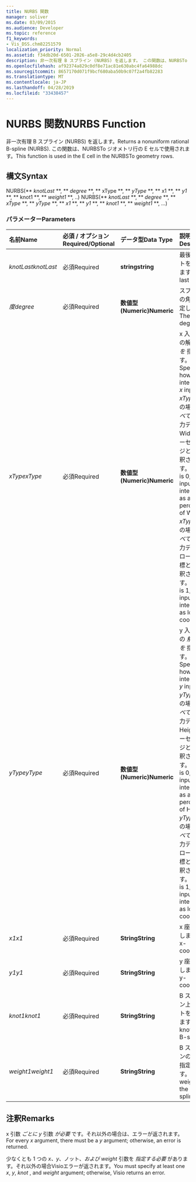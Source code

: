 ```yaml
---
title: NURBS 関数
manager: soliver
ms.date: 03/09/2015
ms.audience: Developer
ms.topic: reference
f1_keywords:
- Vis_DSS.chm82251579
localization_priority: Normal
ms.assetid: f34db20d-6501-2026-a5e8-29c4d4cb2405
description: 非一次有理 B スプライン (NURBS) を返します。 この関数は、NURBSTo ジオメトリ行の E セルで使用されます。
ms.openlocfilehash: af92374a829c0df8e71ac81e630abc4fa64988dc
ms.sourcegitcommit: 8657170d071f9bcf680aba50b9c07f2a4fb82283
ms.translationtype: MT
ms.contentlocale: ja-JP
ms.lasthandoff: 04/28/2019
ms.locfileid: "33438457"
---
```

# <a name="nurbs-function"></a><span data-ttu-id="2238e-104">NURBS 関数</span><span class="sxs-lookup"><span data-stu-id="2238e-104">NURBS Function</span></span>

<span data-ttu-id="2238e-105">非一次有理 B スプライン (NURBS) を返します。</span><span class="sxs-lookup"><span data-stu-id="2238e-105">Returns a nonuniform rational B-spline (NURBS).</span></span> <span data-ttu-id="2238e-106">この関数は、NURBSTo ジオメトリ行の E セルで使用されます。</span><span class="sxs-lookup"><span data-stu-id="2238e-106">This function is used in the E cell in the NURBSTo geometry rows.</span></span>
  
## <a name="syntax"></a><span data-ttu-id="2238e-107">構文</span><span class="sxs-lookup"><span data-stu-id="2238e-107">Syntax</span></span>

<span data-ttu-id="2238e-108">NURBS(\*\* *knotLast* \*\*, \*\* *degree* \*\*, \*\* xType \*\*, \*\* *yType* \*\*, \*\* x1 \*\*,  \*\* *y1* \*\*, \*\* knot1 \*\*, \*\*  *weight1* \*\*, ..) </span><span class="sxs-lookup"><span data-stu-id="2238e-108">NURBS(\*\* *knotLast* \*\*, \*\* *degree* \*\*, \*\* *xType* \*\*, \*\* *yType* \*\*, \*\* *x1* \*\*, \*\* *y1* \*\*, \*\* *knot1* \*\*, \*\* *weight1* \*\*, ...)</span></span> 
  
### <a name="parameters"></a><span data-ttu-id="2238e-109">パラメーター</span><span class="sxs-lookup"><span data-stu-id="2238e-109">Parameters</span></span>

|<span data-ttu-id="2238e-110">**名前**</span><span class="sxs-lookup"><span data-stu-id="2238e-110">**Name**</span></span>|<span data-ttu-id="2238e-111">**必須 / オプション**</span><span class="sxs-lookup"><span data-stu-id="2238e-111">**Required/Optional**</span></span>|<span data-ttu-id="2238e-112">**データ型**</span><span class="sxs-lookup"><span data-stu-id="2238e-112">**Data Type**</span></span>|<span data-ttu-id="2238e-113">**説明**</span><span class="sxs-lookup"><span data-stu-id="2238e-113">**Description**</span></span>|
|:-----|:-----|:-----|:-----|
| <span data-ttu-id="2238e-114">_knotLast_</span><span class="sxs-lookup"><span data-stu-id="2238e-114">_knotLast_</span></span> <br/> |<span data-ttu-id="2238e-115">必須</span><span class="sxs-lookup"><span data-stu-id="2238e-115">Required</span></span>  <br/> |<span data-ttu-id="2238e-116">**string**</span><span class="sxs-lookup"><span data-stu-id="2238e-116">**string**</span></span> <br/> | <span data-ttu-id="2238e-117">最後のノットを指定します。</span><span class="sxs-lookup"><span data-stu-id="2238e-117">The last knot.</span></span>  <br/> |
| <span data-ttu-id="2238e-118">_度_</span><span class="sxs-lookup"><span data-stu-id="2238e-118">_degree_</span></span> <br/> |<span data-ttu-id="2238e-119">必須</span><span class="sxs-lookup"><span data-stu-id="2238e-119">Required</span></span>  <br/> |<span data-ttu-id="2238e-120">**数値型 (Numeric)**</span><span class="sxs-lookup"><span data-stu-id="2238e-120">**Numeric**</span></span> <br/> |<span data-ttu-id="2238e-121">スプラインの角度を指定します。</span><span class="sxs-lookup"><span data-stu-id="2238e-121">The spline's degree.</span></span>  <br/> |
| <span data-ttu-id="2238e-122">_xType_</span><span class="sxs-lookup"><span data-stu-id="2238e-122">_xType_</span></span> <br/> |<span data-ttu-id="2238e-123">必須</span><span class="sxs-lookup"><span data-stu-id="2238e-123">Required</span></span>  <br/> |<span data-ttu-id="2238e-124">**数値型 (Numeric)**</span><span class="sxs-lookup"><span data-stu-id="2238e-124">**Numeric**</span></span> <br/> |<span data-ttu-id="2238e-125">x 入力データの解釈方法  _を_ 指定します。</span><span class="sxs-lookup"><span data-stu-id="2238e-125">Specifies how to interpret the  _x_ input data.</span></span> <span data-ttu-id="2238e-126">_xType が_ 0 の場合、_すべての x_ 入力データは Width のパーセンテージとして解釈されます。</span><span class="sxs-lookup"><span data-stu-id="2238e-126">If  _xType_ is 0, all  _x_ input data is interpreted as a percentage of Width.</span></span> <span data-ttu-id="2238e-127">_xType が_ 1 の場合、_すべての x_ 入力データはローカル座標として解釈されます。</span><span class="sxs-lookup"><span data-stu-id="2238e-127">If  _xType_ is 1, all  _x_ input data is interpreted as local coordinates.</span></span>  <br/> |
| <span data-ttu-id="2238e-128">_yType_</span><span class="sxs-lookup"><span data-stu-id="2238e-128">_yType_</span></span> <br/> |<span data-ttu-id="2238e-129">必須</span><span class="sxs-lookup"><span data-stu-id="2238e-129">Required</span></span>  <br/> |<span data-ttu-id="2238e-130">**数値型 (Numeric)**</span><span class="sxs-lookup"><span data-stu-id="2238e-130">**Numeric**</span></span> <br/> |<span data-ttu-id="2238e-131">y 入力データの  _解釈方法を_ 指定します。</span><span class="sxs-lookup"><span data-stu-id="2238e-131">Specifies how to interpret the  _y_ input data.</span></span> <span data-ttu-id="2238e-132">_yType が_ 0 の場合、_すべての y_ 入力データは Height のパーセンテージとして解釈されます。</span><span class="sxs-lookup"><span data-stu-id="2238e-132">If  _yType_ is 0, all  _y_ input data is interpreted as a percentage of Height.</span></span> <span data-ttu-id="2238e-133">_yType が_ 1 の場合、_すべての y_ 入力データはローカル座標として解釈されます。</span><span class="sxs-lookup"><span data-stu-id="2238e-133">If  _yType_ is 1, all  _y_ input data is interpreted as local coordinates.</span></span>  <br/> |
| <span data-ttu-id="2238e-134">_x1_</span><span class="sxs-lookup"><span data-stu-id="2238e-134">_x1_</span></span> <br/> |<span data-ttu-id="2238e-135">必須</span><span class="sxs-lookup"><span data-stu-id="2238e-135">Required</span></span>  <br/> |<span data-ttu-id="2238e-136">**String**</span><span class="sxs-lookup"><span data-stu-id="2238e-136">**String**</span></span> <br/> |<span data-ttu-id="2238e-137">x 座標を指定します。</span><span class="sxs-lookup"><span data-stu-id="2238e-137">An x-coordinate.</span></span>  <br/> |
| <span data-ttu-id="2238e-138">_y1_</span><span class="sxs-lookup"><span data-stu-id="2238e-138">_y1_</span></span> <br/> |<span data-ttu-id="2238e-139">必須</span><span class="sxs-lookup"><span data-stu-id="2238e-139">Required</span></span>  <br/> |<span data-ttu-id="2238e-140">**String**</span><span class="sxs-lookup"><span data-stu-id="2238e-140">**String**</span></span> <br/> |<span data-ttu-id="2238e-141">y 座標を指定します。</span><span class="sxs-lookup"><span data-stu-id="2238e-141">A y-coordinate.</span></span>  <br/> |
| <span data-ttu-id="2238e-142">_knot1_</span><span class="sxs-lookup"><span data-stu-id="2238e-142">_knot1_</span></span> <br/> |<span data-ttu-id="2238e-143">必須</span><span class="sxs-lookup"><span data-stu-id="2238e-143">Required</span></span>  <br/> |<span data-ttu-id="2238e-144">**String**</span><span class="sxs-lookup"><span data-stu-id="2238e-144">**String**</span></span> <br/> |<span data-ttu-id="2238e-145">B スプライン上のノットを指定します。</span><span class="sxs-lookup"><span data-stu-id="2238e-145">A knot on the B-spline.</span></span>  <br/> |
| <span data-ttu-id="2238e-146">_weight1_</span><span class="sxs-lookup"><span data-stu-id="2238e-146">_weight1_</span></span> <br/> |<span data-ttu-id="2238e-147">必須</span><span class="sxs-lookup"><span data-stu-id="2238e-147">Required</span></span>  <br/> |<span data-ttu-id="2238e-148">**String**</span><span class="sxs-lookup"><span data-stu-id="2238e-148">**String**</span></span> <br/> |<span data-ttu-id="2238e-149">B スプラインの太さを指定します。</span><span class="sxs-lookup"><span data-stu-id="2238e-149">A weight on the B-spline.</span></span>  <br/> |
   
## <a name="remarks"></a><span data-ttu-id="2238e-150">注釈</span><span class="sxs-lookup"><span data-stu-id="2238e-150">Remarks</span></span>

<span data-ttu-id="2238e-151">x 引数  *ごとに y*  引数  *が必要*  です。それ以外の場合は、エラーが返されます。</span><span class="sxs-lookup"><span data-stu-id="2238e-151">For every  *x*  argument, there must be a  *y*  argument; otherwise, an error is returned.</span></span> 
  
<span data-ttu-id="2238e-152">少なくとも 1 つの *x、y*、ノット、*および weight* 引数を *指定する必要* があります。それ以外の場合Visioエラーが返されます。</span><span class="sxs-lookup"><span data-stu-id="2238e-152">You must specify at least one  *x*, *y*, *knot*  , and  *weight*  argument; otherwise, Visio returns an error.</span></span> 
  

